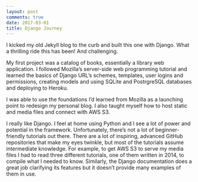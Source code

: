 ```yaml
---
layout: post
comments: true
date: 2017-03-01
title: Django Journey
---
```


I kicked my old Jekyll blog to the curb and built this one with Django. What a thrilling ride this has been! And challenging.

My first project was a catalog of books, essentially a library web application. I followed Mozilla’s server-side web programming tutorial and learned the basics of Django URL’s schemes, templates, user logins and permissions, creating models and using SQLite and PostrgreSQL databases and deploying to Heroku.

I was able to use the foundations I’d learned from Mozilla as a launching point to redesign my personal blog. I also taught myself how to host static and media files and connect with AWS S3.

I really like Django. I feel at home using Python and I see a lot of power and potential in the framework. Unfortunately, there’s not a lot of beginner-friendly tutorials out there. There are a lot of inspiring, advanced GitHub repositories that make my eyes twinkle, but most of the tutorials assume intermediate knowledge. For example, to get AWS S3 to serve my media files I had to read three different tutorials, one of them written in 2014, to compile what I needed to know. Similarly, the Django documentation does a great job clarifying its features but it doesn’t provide many examples of them in use.
